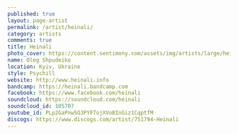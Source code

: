 ```yaml
---
published: true
layout: page-artist
permalink: /artist/heinali/
category: artists
comments: true
title: Heinali
photo_cover: https://content.sentimony.com/assets/img/artists/large/heinali.jpg
name: Oleg Shpudeiko
location: Kyiv, Ukraine
style: Psychill
website: http://www.heinali.info
bandcamp: https://heinali.bandcamp.com
facebook: https://www.facebook.com/heinali
soundcloud: https://soundcloud.com/heinali
soundcloud_id: 105707
youtube_id: PLp2GaPnw5O3PYFTojXVoBInGiz1CqptfM
discogs: https://www.discogs.com/artist/751794-Heinali
---
```

